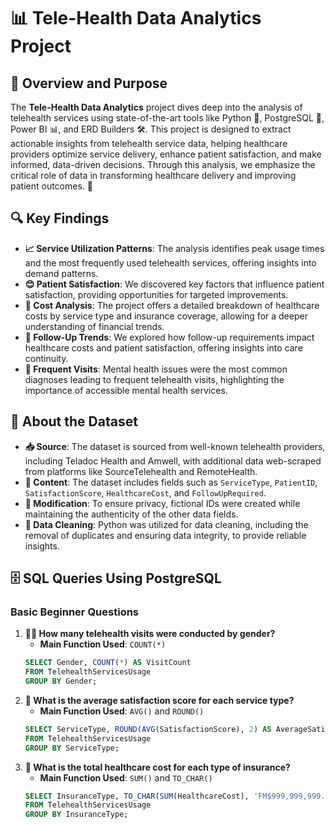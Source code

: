 # 📊 Tele-Health Data Analytics Project 


## 🚀 Overview and Purpose

The **Tele-Health Data Analytics** project dives deep into the analysis of telehealth services using state-of-the-art tools like Python 🐍, PostgreSQL 🐘, Power BI 📊, and ERD Builders 🛠️. This project is designed to extract actionable insights from telehealth service data, helping healthcare providers optimize service delivery, enhance patient satisfaction, and make informed, data-driven decisions. Through this analysis, we emphasize the critical role of data in transforming healthcare delivery and improving patient outcomes. 🏥

## 🔍 Key Findings

- **📈 Service Utilization Patterns**: The analysis identifies peak usage times and the most frequently used telehealth services, offering insights into demand patterns.
- **😊 Patient Satisfaction**: We discovered key factors that influence patient satisfaction, providing opportunities for targeted improvements.
- **💸 Cost Analysis**: The project offers a detailed breakdown of healthcare costs by service type and insurance coverage, allowing for a deeper understanding of financial trends.
- **🔄 Follow-Up Trends**: We explored how follow-up requirements impact healthcare costs and patient satisfaction, offering insights into care continuity.
- **🧠 Frequent Visits**: Mental health issues were the most common diagnoses leading to frequent telehealth visits, highlighting the importance of accessible mental health services.

## 📂 About the Dataset

- **📥 Source**: The dataset is sourced from well-known telehealth providers, including Teladoc Health and Amwell, with additional data web-scraped from platforms like SourceTelehealth and RemoteHealth.
- **📝 Content**: The dataset includes fields such as `ServiceType`, `PatientID`, `SatisfactionScore`, `HealthcareCost`, and `FollowUpRequired`.
- **🔐 Modification**: To ensure privacy, fictional IDs were created while maintaining the authenticity of the other data fields.
- **🧹 Data Cleaning**: Python was utilized for data cleaning, including the removal of duplicates and ensuring data integrity, to provide reliable insights.

## 🗄️ SQL Queries Using PostgreSQL

### Basic Beginner Questions

1. **👨‍⚕️ How many telehealth visits were conducted by gender?**
   - **Main Function Used**: `COUNT(*)`
   ```sql
   SELECT Gender, COUNT(*) AS VisitCount
   FROM TelehealthServicesUsage
   GROUP BY Gender;

2. **🔢 What is the average satisfaction score for each service type?**
   - **Main Function Used**: `AVG()` and `ROUND()`
   ```sql
   SELECT ServiceType, ROUND(AVG(SatisfactionScore), 2) AS AverageSatisfaction
   FROM TelehealthServicesUsage
   GROUP BY ServiceType;

3. **💸 What is the total healthcare cost for each type of insurance?**
   - **Main Function Used**: `SUM()` and `TO_CHAR()`
   ```sql
   SELECT InsuranceType, TO_CHAR(SUM(HealthcareCost), 'FM$999,999,999.00') AS TotalCost
   FROM TelehealthServicesUsage
   GROUP BY InsuranceType;
   



